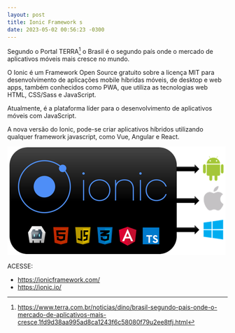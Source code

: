 ```yaml
---
layout: post
title: Ionic Framework s
date: 2023-05-02 00:56:23 -0300
---
```


Segundo o Portal TERRA[^1]   o Brasil é o segundo país onde o mercado de aplicativos móveis mais cresce no mundo. 

O Ionic é um Framework Open Source gratuito sobre a licença MIT para desenvolvimento de aplicações mobile híbridas móveis, de desktop e web apps,
também conhecidos como PWA, que utiliza as tecnologias web HTML, CSS/Sass e JavaScript.

Atualmente, é a plataforma líder para o desenvolvimento de aplicativos móveis com JavaScript. 

A nova versão do Ionic, pode-se criar aplicativos híbridos utilizando qualquer framework javascript, como Vue, Angular e React.


![](/assets/ionic.png)
 
ACESSE: 

* <https://ionicframework.com/>
* <https://ionic.io/>




[^1]: https://www.terra.com.br/noticias/dino/brasil-segundo-pais-onde-o-mercado-de-aplicativos-mais-cresce,1fd9d38aa995ad8ca1243f6c58080f79u2ee8tfj.html
